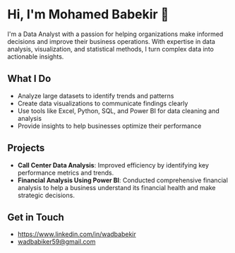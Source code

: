 # Hi, I'm Mohamed Babekir 👋

I'm a Data Analyst with a passion for helping organizations make informed decisions and improve their business operations. With expertise in data analysis, visualization, and statistical methods, I turn complex data into actionable insights.

## What I Do
- Analyze large datasets to identify trends and patterns
- Create data visualizations to communicate findings clearly
- Use tools like Excel, Python, SQL, and Power BI for data cleaning and analysis
- Provide insights to help businesses optimize their performance

## Projects
- **Call Center Data Analysis**: Improved efficiency by identifying key performance metrics and trends.
- **Financial Analysis Using Power BI**: Conducted comprehensive financial analysis to help a business understand its financial health and make strategic decisions.

## Get in Touch
- https://www.linkedin.com/in/wadbabekir
- wadbabiker59@gmail.com
